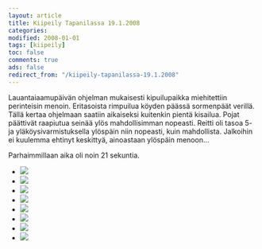 ```yaml
--- 
layout: article 
title: Kiipeily Tapanilassa 19.1.2008 
categories: 
modified: 2008-01-01 
tags: [kiipeily]
toc: false 
comments: true 
ads: false 
redirect_from: "/kiipeily-tapanilassa-19.1.2008" 
--- 
```


Lauantaiaamupäivän ohjelman mukaisesti kipuilupaikka miehitettiin
perinteisin menoin. Eritasoista rimpuilua köyden päässä sormenpäät
verillä. Tällä kertaa ohjelmaan saatiin aikaiseksi kuitenkin pientä
kisailua. Pojat päättivät raapiutua seinää ylös mahdollisimman nopeasti.
Reitti oli tasoa 5- ja yläköysivarmistuksella ylöspäin niin nopeasti,
kuin mahdollista. Jalkoihin ei kuulemma ehtinyt keskittyä, ainoastaan
ylöspäin menoon...

Parhaimmillaan aika oli noin 21 sekuntia.

<div class="image-gallery">

-   [![](/Media/Default/ImageGalleries/kiipeily-tapanilassa-19.1.2008/Thumbnails/kipuilu%20001.jpg)](/Media/Default/ImageGalleries/kiipeily-tapanilassa-19.1.2008/kipuilu%20001.jpg)
-   [![](/Media/Default/ImageGalleries/kiipeily-tapanilassa-19.1.2008/Thumbnails/kipuilu%20002.jpg)](/Media/Default/ImageGalleries/kiipeily-tapanilassa-19.1.2008/kipuilu%20002.jpg)
-   [![](/Media/Default/ImageGalleries/kiipeily-tapanilassa-19.1.2008/Thumbnails/kipuilu%20003.jpg)](/Media/Default/ImageGalleries/kiipeily-tapanilassa-19.1.2008/kipuilu%20003.jpg)
-   [![](/Media/Default/ImageGalleries/kiipeily-tapanilassa-19.1.2008/Thumbnails/kipuilu%20004.jpg)](/Media/Default/ImageGalleries/kiipeily-tapanilassa-19.1.2008/kipuilu%20004.jpg)
-   [![](/Media/Default/ImageGalleries/kiipeily-tapanilassa-19.1.2008/Thumbnails/kipuilu%20005.jpg)](/Media/Default/ImageGalleries/kiipeily-tapanilassa-19.1.2008/kipuilu%20005.jpg)
-   [![](/Media/Default/ImageGalleries/kiipeily-tapanilassa-19.1.2008/Thumbnails/kipuilu%20009.jpg)](/Media/Default/ImageGalleries/kiipeily-tapanilassa-19.1.2008/kipuilu%20009.jpg)
-   [![](/Media/Default/ImageGalleries/kiipeily-tapanilassa-19.1.2008/Thumbnails/kipuilu%20010.jpg)](/Media/Default/ImageGalleries/kiipeily-tapanilassa-19.1.2008/kipuilu%20010.jpg)
-   [![](/Media/Default/ImageGalleries/kiipeily-tapanilassa-19.1.2008/Thumbnails/kipuilu%20012.jpg)](/Media/Default/ImageGalleries/kiipeily-tapanilassa-19.1.2008/kipuilu%20012.jpg)

</div>
